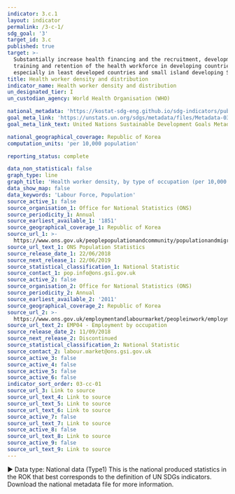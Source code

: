 ```yaml
---
indicator: 3.c.1
layout: indicator
permalink: /3-c-1/
sdg_goal: '3'
target_id: 3.c
published: true
target: >-
  Substantially increase health financing and the recruitment, development,
  training and retention of the health workforce in developing countries,
  especially in least developed countries and small island developing States
title: Health worker density and distribution
indicator_name: Health worker density and distribution
un_designated_tier: I
un_custodian_agency: World Health Organisation (WHO)

national_metadata: 'https://kostat-sdg-eng.github.io/sdg-indicators/public/Metadata-03-0c-01_ENG.pdf'
goal_meta_link: 'https://unstats.un.org/sdgs/metadata/files/Metadata-03-0C-01.pdf'
goal_meta_link_text: United Nations Sustainable Development Goals Metadata (PDF 207 KB)

national_geographical_coverage: Republic of Korea
computation_units: 'per 10,000 population'

reporting_status: complete

data_non_statistical: false
graph_type: line
graph_title: 'Health worker density, by type of occupation (per 10,000 population)'
data_show_map: false
data_keywords: 'Labour Force, Population'
source_active_1: false
source_organisation_1: Office for National Statistics (ONS)
source_periodicity_1: Annual
source_earliest_available_1: '1851'
source_geographical_coverage_1: Republic of Korea
source_url_1: >-
  https://www.ons.gov.uk/peoplepopulationandcommunity/populationandmigration/populationestimates/datasets/populationestimatesforukenglandandwalesscotlandandnorthernireland
source_url_text_1: ONS Population Statistics
source_release_date_1: 22/06/2018
source_next_release_1: 22/06/2019
source_statistical_classification_1: National Statistic
source_contact_1: pop.info@ons.gsi.gov.uk
source_active_2: false
source_organisation_2: Office for National Statistics (ONS)
source_periodicity_2: Annual
source_earliest_available_2: '2011'
source_geographical_coverage_2: Republic of Korea
source_url_2: >-
  https://www.ons.gov.uk/employmentandlabourmarket/peopleinwork/employmentandemployeetypes/datasets/employmentbyoccupationemp04
source_url_text_2: EMP04 - Employment by occupation
source_release_date_2: 11/09/2018
source_next_release_2: Discontinued
source_statistical_classification_2: National Statistic
source_contact_2: labour.market@ons.gsi.gov.uk
source_active_3: false
source_active_4: false
source_active_5: false
source_active_6: false
indicator_sort_order: 03-cc-01
source_url_3: Link to source
source_url_text_4: Link to source
source_url_text_5: Link to source
source_url_text_6: Link to source
source_active_7: false
source_url_text_7: Link to source
source_active_8: false
source_url_text_8: Link to source
source_active_9: false
source_url_text_9: Link to source
---
```

▶ Data type: National data (Type1) This is the national produced statistics in the ROK that best corresponds to the definition of UN SDGs indicators. Download the national metadata file for more information.
